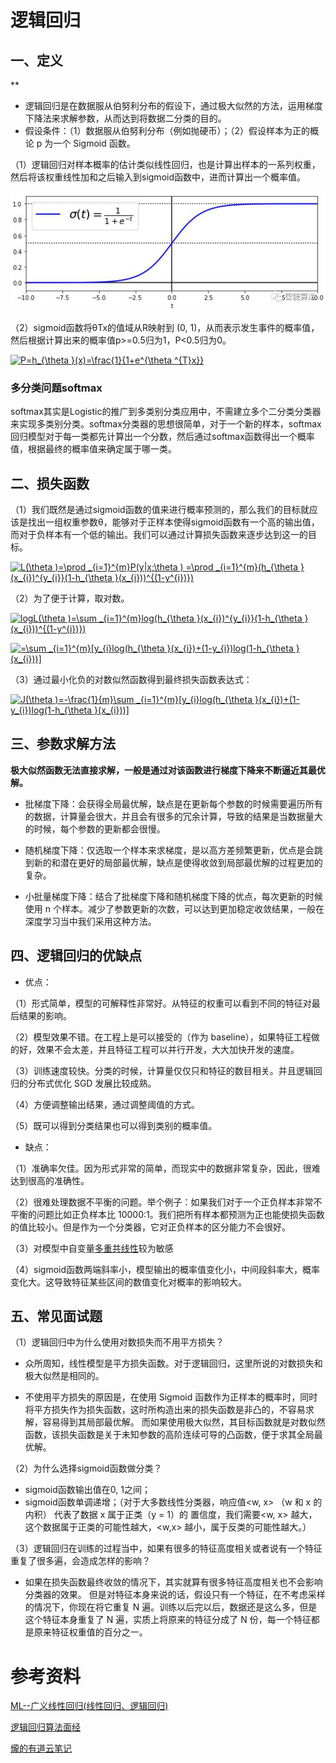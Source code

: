 
# 逻辑回归
## 一、定义
**
* 逻辑回归是在数据服从伯努利分布的假设下，通过极大似然的方法，运用梯度下降法来求解参数，从而达到将数据二分类的目的。
* 假设条件：（1）数据服从伯努利分布（例如抛硬币）；（2）假设样本为正的概论 p 为一个 Sigmoid 函数。 

（1）逻辑回归对样本概率的估计类似线性回归，也是计算出样本的一系列权重，然后将该权重线性加和之后输入到sigmoid函数中，进而计算出一个概率值。

![upload_picture](https://github.com/wangjiaxin24/machine_learning-52/blob/master/upload_picture/logistic_1.jpg?raw=true)

（2）sigmoid函数将θTx的值域从R映射到 (0, 1)，从而表示发生事件的概率值，然后根据计算出来的概率值p>=0.5归为1，P<0.5归为0。

<a href="https://www.codecogs.com/eqnedit.php?latex=\inline&space;\dpi{100}&space;P=h_{\theta&space;}(x)=\frac{1}{1&plus;e^{\theta&space;^{T}x}}" target="_blank"><img src="https://latex.codecogs.com/gif.latex?\inline&space;\dpi{100}&space;P=h_{\theta&space;}(x)=\frac{1}{1&plus;e^{\theta&space;^{T}x}}" title="P=h_{\theta }(x)=\frac{1}{1+e^{\theta ^{T}x}}" /></a>

### 多分类问题softmax
softmax其实是Logistic的推广到多类别分类应用中，不需建立多个二分类分类器来实现多类别分类。softmax分类器的思想很简单，对于一个新的样本，softmax回归模型对于每一类都先计算出一个分数，然后通过softmax函数得出一个概率值，根据最终的概率值来确定属于哪一类。

## 二、损失函数
（1）我们既然是通过sigmoid函数的值来进行概率预测的，那么我们的目标就应该是找出一组权重参数θ，能够对于正样本使得sigmoid函数有一个高的输出值，而对于负样本有一个低的输出。我们可以通过计算损失函数来逐步达到这一的目标。

<a href="https://www.codecogs.com/eqnedit.php?latex=\inline&space;\dpi{100}&space;L(\theta&space;)=\prod&space;_{i=1}^{m}P(y|x;\theta&space;)&space;=\prod&space;_{i=1}^{m}(h_{\theta&space;}(x_{i})^{y_{i}}(1-h_{\theta&space;}(x_{i}))^{(1-y^{i})})" target="_blank"><img src="https://latex.codecogs.com/gif.latex?\inline&space;\dpi{100}&space;L(\theta&space;)=\prod&space;_{i=1}^{m}P(y|x;\theta&space;)&space;=\prod&space;_{i=1}^{m}(h_{\theta&space;}(x_{i})^{y_{i}}(1-h_{\theta&space;}(x_{i}))^{(1-y^{i})})" title="L(\theta )=\prod _{i=1}^{m}P(y|x;\theta ) =\prod _{i=1}^{m}(h_{\theta }(x_{i})^{y_{i}}(1-h_{\theta }(x_{i}))^{(1-y^{i})})" /></a>

（2）为了便于计算，取对数。

<a href="https://www.codecogs.com/eqnedit.php?latex=\inline&space;\dpi{100}&space;logL(\theta&space;)=\sum&space;_{i=1}^{m}log(h_{\theta&space;}(x_{i})^{y_{i}}(1-h_{\theta&space;}(x_{i}))^{(1-y^{i})})" target="_blank"><img src="https://latex.codecogs.com/gif.latex?\inline&space;\dpi{100}&space;logL(\theta&space;)=\sum&space;_{i=1}^{m}log(h_{\theta&space;}(x_{i})^{y_{i}}(1-h_{\theta&space;}(x_{i}))^{(1-y^{i})})" title="logL(\theta )=\sum _{i=1}^{m}log(h_{\theta }(x_{i})^{y_{i}}(1-h_{\theta }(x_{i}))^{(1-y^{i})})" /></a>

<a href="https://www.codecogs.com/eqnedit.php?latex=\inline&space;\dpi{100}&space;=\sum&space;_{i=1}^{m}[y_{i}log(h_{\theta&space;}(x_{i})&plus;(1-y_{i})log(1-h_{\theta&space;}(x_{i}))]" target="_blank"><img src="https://latex.codecogs.com/gif.latex?\inline&space;\dpi{100}&space;=\sum&space;_{i=1}^{m}[y_{i}log(h_{\theta&space;}(x_{i})&plus;(1-y_{i})log(1-h_{\theta&space;}(x_{i}))]" title="=\sum _{i=1}^{m}[y_{i}log(h_{\theta }(x_{i})+(1-y_{i})log(1-h_{\theta }(x_{i}))]" /></a>

（3）通过最小化负的对数似然函数得到最终损失函数表达式：
 
 <a href="https://www.codecogs.com/eqnedit.php?latex=\inline&space;\dpi{100}&space;J(\theta&space;)=-\frac{1}{m}\sum&space;_{i=1}^{m}[y_{i}log(h_{\theta&space;}(x_{i})&plus;(1-y_{i})log(1-h_{\theta&space;}(x_{i}))]" target="_blank"><img src="https://latex.codecogs.com/gif.latex?\inline&space;\dpi{100}&space;J(\theta&space;)=-\frac{1}{m}\sum&space;_{i=1}^{m}[y_{i}log(h_{\theta&space;}(x_{i})&plus;(1-y_{i})log(1-h_{\theta&space;}(x_{i}))]" title="J(\theta )=-\frac{1}{m}\sum _{i=1}^{m}[y_{i}log(h_{\theta }(x_{i})+(1-y_{i})log(1-h_{\theta }(x_{i}))]" /></a>
 
 
 
## 三、参数求解方法

**极大似然函数无法直接求解，一般是通过对该函数进行梯度下降来不断逼近其最优解。**

* 批梯度下降：会获得全局最优解，缺点是在更新每个参数的时候需要遍历所有的数据，计算量会很大，并且会有很多的冗余计算，导致的结果是当数据量大的时候，每个参数的更新都会很慢。

* 随机梯度下降：仅选取一个样本来求梯度，是以高方差频繁更新，优点是会跳到新的和潜在更好的局部最优解，缺点是使得收敛到局部最优解的过程更加的复杂。

* 小批量梯度下降：结合了批梯度下降和随机梯度下降的优点，每次更新的时候使用 n 个样本。减少了参数更新的次数，可以达到更加稳定收敛结果，一般在深度学习当中我们采用这种方法。


## 四、逻辑回归的优缺点
* 优点：

（1）形式简单，模型的可解释性非常好。从特征的权重可以看到不同的特征对最后结果的影响。

（2）模型效果不错。在工程上是可以接受的（作为 baseline），如果特征工程做的好，效果不会太差，并且特征工程可以并行开发，大大加快开发的速度。

（3）训练速度较快。分类的时候，计算量仅仅只和特征的数目相关。并且逻辑回归的分布式优化 SGD 发展比较成熟。

（4）方便调整输出结果，通过调整阈值的方式。

（5）既可以得到分类结果也可以得到类别的概率值。

* 缺点：

（1）准确率欠佳。因为形式非常的简单，而现实中的数据非常复杂，因此，很难达到很高的准确性。

（2）很难处理数据不平衡的问题。举个例子：如果我们对于一个正负样本非常不平衡的问题比如正负样本比 10000:1。我们把所有样本都预测为正也能使损失函数的值比较小。但是作为一个分类器，它对正负样本的区分能力不会很好。

（3）对模型中自变量[多重共线性](https://www.jianshu.com/p/ef1b27b8aee0)较为敏感

（4）sigmoid函数两端斜率小，模型输出的概率值变化小，中间段斜率大，概率变化大。这导致特征某些区间的数值变化对概率的影响较大。

## 五、常见面试题
（1）逻辑回归中为什么使用对数损失而不用平方损失？

 * 众所周知，线性模型是平方损失函数。对于逻辑回归，这里所说的对数损失和极大似然是相同的。 
 
 * 不使用平方损失的原因是，在使用 Sigmoid 函数作为正样本的概率时，同时将平方损失作为损失函数，这时所构造出来的损失函数是非凸的，不容易求解，容易得到其局部最优解。 而如果使用极大似然，其目标函数就是对数似然函数，该损失函数是关于未知参数的高阶连续可导的凸函数，便于求其全局最优解。

（2）为什么选择sigmoid函数做分类？

* sigmoid函数输出值在0, 1之间；
* sigmoid函数单调递增；（对于大多数线性分类器，响应值<w, x> （w 和 x 的内积） 代表了数据 x 属于正类（y = 1）的 置信度，我们需要<w, x> 越大，这个数据属于正类的可能性越大，<w,x> 越小，属于反类的可能性越大。）


（3）逻辑回归在训练的过程当中，如果有很多的特征高度相关或者说有一个特征重复了很多遍，会造成怎样的影响？

* 如果在损失函数最终收敛的情况下，其实就算有很多特征高度相关也不会影响分类器的效果。 但是对特征本身来说的话，假设只有一个特征，在不考虑采样的情况下，你现在将它重复 N 遍。训练以后完以后，数据还是这么多，但是这个特征本身重复了 N 遍，实质上将原来的特征分成了 N 份，每一个特征都是原来特征权重值的百分之一。




# 参考资料
[ML--广义线性回归(线性回归、逻辑回归)](https://blog.csdn.net/jiebanmin0773/article/details/82962182)

[逻辑回归算法面经](https://mp.weixin.qq.com/s__biz=MzI4Mzc5NDk4MA==&mid=2247484688&idx=6&sn=cdff744e9db787578552416f4dcf222b&chksm=eb840e5bdcf3874d4ad546361dc4247287b528b6cb4988dda3837d5a6bfb73a7961aabbab32a&mpshare=1&scene=1&srcid=1011bwPIPARtKOq4hzUPpnpR#rd])

[爖的有道云笔记](https://note.youdao.com/share/?id=3736895c09a621e8c3e0b430d2ead239&type=note#/)

